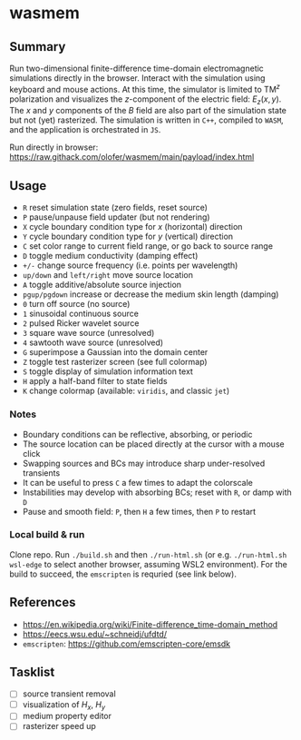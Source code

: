 # wasmem

## Summary
Run two-dimensional finite-difference time-domain electromagnetic simulations directly in the browser. Interact with the simulation using keyboard and mouse actions. At this time, the simulator is limited to $\mathrm{TM}^z$ polarization and visualizes the $z$-component of the electric field: $E_z(x,y)$. The $x$ and $y$ components of the $B$ field are also part of the simulation state but not (yet) rasterized. The simulation is written in `C++`, compiled to `WASM`, and the application is orchestrated in `JS`.

Run directly in browser: https://raw.githack.com/olofer/wasmem/main/payload/index.html

## Usage
- `R` reset simulation state (zero fields, reset source)
- `P` pause/unpause field updater (but not rendering)
- `X` cycle boundary condition type for $x$ (horizontal) direction
- `Y` cycle boundary condition type for $y$ (vertical) direction
- `C` set color range to current field range, or go back to source range
- `D` toggle medium conductivity (damping effect) 
- `+/-` change source frequency (i.e. points per wavelength)
- `up/down` and `left/right` move source location
- `A` toggle additive/absolute source injection
- `pgup/pgdown` increase or decrease the medium skin length (damping)
- `0` turn off source (no source)
- `1` sinusoidal continuous source
- `2` pulsed Ricker wavelet source
- `3` square wave source (unresolved)
- `4` sawtooth wave source (unresolved)
- `G` superimpose a Gaussian into the domain center
- `Z` toggle test rasterizer screen (see full colormap)
- `S` toggle display of simulation information text
- `H` apply a half-band filter to state fields
- `K` change colormap (available: `viridis`, and classic `jet`)

### Notes
- Boundary conditions can be reflective, absorbing, or periodic
- The source location can be placed directly at the cursor with a mouse click
- Swapping sources and BCs may introduce sharp under-resolved transients
- It can be useful to press `C` a few times to adapt the colorscale
- Instabilities may develop with absorbing BCs; reset with `R`, or damp with `D`
- Pause and smooth field: `P`, then `H` a few times, then `P` to restart

### Local build & run
Clone repo. Run `./build.sh` and then `./run-html.sh` (or e.g. `./run-html.sh wsl-edge` to select another browser, assuming WSL2 environment). For the build to succeed, the `emscripten` is requried (see link below).

## References
- https://en.wikipedia.org/wiki/Finite-difference_time-domain_method
- https://eecs.wsu.edu/~schneidj/ufdtd/
- `emscripten`: https://github.com/emscripten-core/emsdk

## Tasklist
- [ ] source transient removal
- [ ] visualization of $H_x$, $H_y$
- [ ] medium property editor
- [ ] rasterizer speed up
